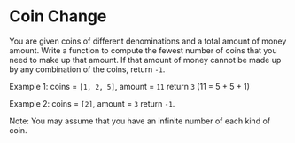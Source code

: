 # Coin Change

You are given coins of different denominations and a total amount of money amount. Write a function to compute the fewest number of coins that you need to make up that amount. If that amount of money cannot be made up by any combination of the coins, return `-1`.

Example 1:
coins = `[1, 2, 5]`, amount = `11`
return `3` (11 = 5 + 5 + 1)

Example 2:
coins = `[2]`, amount = `3`
return `-1`.

Note:
You may assume that you have an infinite number of each kind of coin.
